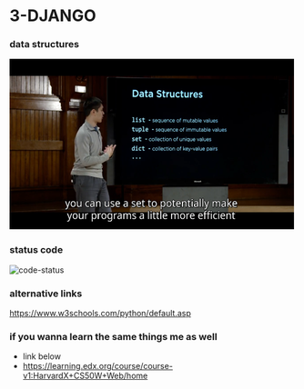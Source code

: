 # 3-DJANGO

### data structures

<img src="https://github.com/dennyzain/Harvard-X-CS50-W/blob/2-PYTHON/assets/data_structures.png" width="500" height="300" alt="data-structures">

### status code

<img src="https://github.com/dennyzain/Harvard-X-CS50-W/blob/3-DJANGO/assets/code_status.png" width="500" height="300" alt="code-status">


### alternative links

https://www.w3schools.com/python/default.asp

### if you wanna learn the same things me as well

- link below
- https://learning.edx.org/course/course-v1:HarvardX+CS50W+Web/home
